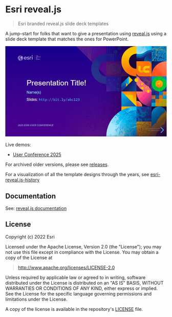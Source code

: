 # Esri reveal.js

> Esri branded reveal.js slide deck templates

A jump-start for folks that want to give a presentation using [reveal.js](https://github.com/hakimel/reveal.js/) using a slide deck template that matches the ones for PowerPoint.

<p align="center">
  <a href="https://esri.github.io/reveal.js/"><img src="images/project-preview.gif" alt="project preview" /></a>
</p>

Live demos:

- [User Conference 2025](https://esri.github.io/reveal.js/uc-2025.html)

For archived older versions, please see [releases](https://github.com/esri/reveal.js/releases).

For a visualization of all the template designs through the years, see [esri-reveal.js-history](https://gavinr-maps.github.io/esri-reveal.js-history/)

## Documentation

See: [reveal.js documentation](https://github.com/hakimel/reveal.js/blob/master/README.md)

## License

Copyright (c) 2022 Esri

Licensed under the Apache License, Version 2.0 (the "License");
you may not use this file except in compliance with the License.
You may obtain a copy of the License at

> <http://www.apache.org/licenses/LICENSE-2.0>

Unless required by applicable law or agreed to in writing, software
distributed under the License is distributed on an "AS IS" BASIS,
WITHOUT WARRANTIES OR CONDITIONS OF ANY KIND, either express or implied.
See the License for the specific language governing permissions and
limitations under the License.

A copy of the license is available in the repository's [LICENSE](./LICENSE) file.
